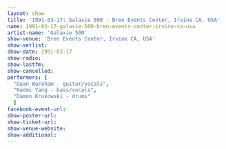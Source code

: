 ```yaml
---
layout: show
title: '1991-03-17: Galaxie 500 - Bren Events Center, Irvine CA, USA'
name: 1991-03-17-galaxie-500-bren-events-center-irvine-ca-usa
artist-name: 'Galaxie 500'
show-venue: 'Bren Events Center, Irvine CA, USA'
show-setlist: 
show-date: 1991-03-17
show-radio: 
show-lastfm: 
show-cancelled: 
performers: [
  "Dean Wareham - guitar/vocals",
  "Naomi Yang - bass/vocals",
  "Damon Krukowski - drums"
  ]
facebook-event-url: 
show-poster-url: 
show-ticket-url: 
show-venue-website: 
show-additional: 
---
```


